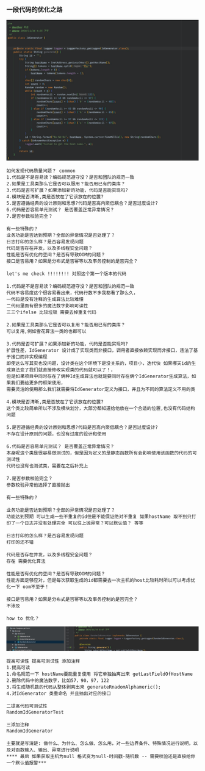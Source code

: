 ### 一段代码的优化之路
   
![整体流程](https://raw.githubusercontent.com/qiurunze123/imageall/master/设计模式4.png)

    如何发现代码质量问题？ common
    1.代码是不是容易读？编码规范遵守没？是否和团队的规范一致 
    2.如果是工具类那么它是否可以服用？能否用已有的类库？
    3.代码是否可扩展？如果添加新的功能，代码是否能实现吗?
    4.模块是否清晰,类是否放在了它该放在的位置?
    5.是否遵循经典的设计原则和思想?代码是否高内聚低耦合？是否过度设计?
    6.代码是否容易单元测试？ 是否覆盖正常异常情况？
    7.是否参数校验完全？
    
    有一些特殊的？
    业务功能是否达到预期？全部的异常情况是否处理了？
    日志打印的怎么样？是否容易发现问题
    代码是否存在并发，以及多线程安全问题？
    性能是否有优化的空间？是否有导致OOM的问题？
    接口是否易用？如果是分布式是否幂等以及事务控制的是否完全？
        
    let's me check !!!!!!!! 对照这个第一个版本的代码
    
    1.代码是不是容易读？编码规范遵守没？是否和团队的规范一致 
    代码不容易度这个很容易看出来，代码行数不多我都看了那么久，
    一代码是没有注释的生成算法比较难懂
    二代码里面有很多的魔法数字影响可读性
    三三个ifelse 比较垃圾 需要去掉重复代码
    
    2.如果是工具类那么它是否可以复用？能否用已有的类库？
    可以复用,例如雪花算法一类的也都可以
    
    3.代码是否可扩展？如果添加新的功能，代码是否能实现吗?
    扩展性差，IdGenerator 设计成了实现类而非接口，调用者直接依赖实现而非接口，违法了基于接口而非实现编程
    即使这么写其实也没问题，设计类在这个环境下是没关系的，项目小，迭代快 如果哪天id的生成算法变了我们就直接修改实现类的代码就可以了！，
    但是如果项目中同时存在了俩种Id生成算法也就是要同时存在俩个IdGenerator生成算法，如果我们要给更多的框架使用，
    需要灵活的使用那么我们就需要将IdGenerator定义为接口，并且为不同的算法定义不用的类
    
    4.模块是否清晰,类是否放在了它该放在的位置?
    这个类比较简单所以不涉及模块划分，大部分都知道给他放在一个合适的位置,也没有代码结构问题
    
    5.是否遵循经典的设计原则和思想?代码是否高内聚低耦合？是否过度设计?
    不存在设计原则的问题，也没有过度的设计和使用
    
    6.代码是否容易单元测试？ 是否覆盖正常异常情况？
    本身呢这个类是很容易做测试的，但是因为定义的是静态函数所有会影响使用该函数的代码的可测试性
    代码也没有也测试类，需要在之后补充上
    
    7.是否参数校验完全？
    参数校验异常他选择了直接抛出
    
    有一些特殊的？
    
    业务功能是否达到预期？全部的异常情况是否处理了？
    功能达到预期 可以生成一些不重复的id但是不能保证绝对不重复 如果hostName 取不到只打印了一个日志并没有处理完全 可以往上抛异常？可以默认值？ 等等
    
    日志打印的怎么样？是否容易发现问题
    打印的还不错
    
    代码是否存在并发，以及多线程安全问题？
    存在 需要优化算法
    
    性能是否有优化的空间？是否有导致OOM的问题？
    性能方面足够应对，但是每次获取生成的id都需要去一次主机的host比较耗时所以可以考虑优化一下 oom不至于！
    
    接口是否易用？如果是分布式是否幂等以及事务控制的是否完全？
    不涉及
    
    how to 优化？
    
![整体流程](https://raw.githubusercontent.com/qiurunze123/imageall/master/设计模式4-2.png)

    提高可读性 提高可测试性 添加注释
    1.提高可读
    1.命名规范一下 hostName要能重复使用 将它单独抽离出来 getLastFieldOfHostName 
    2.删除代码中的魔法数字，比如57，90，97，122
    3.将生成随机数的代码从整体剥离出来 generateRnadomAlphameric();
    4.对IdGenerator 类重命名 并且抽出对应的接口
    
    二提高代码可测试性
    RandomIdGeneratorTest
    
    三添加注释
    RandomIdGenerator
    
    主要就是写清楚: 做什么、为什么、怎么做、怎么用，对一些边界条件、特殊情况进行说明，以及对函数输入、输出、异常进行说明
    **** 最后 如果获取主机为null 格式变为null-时间戳-随机数 -- 需要校验还是直接给你一个默认值报警***